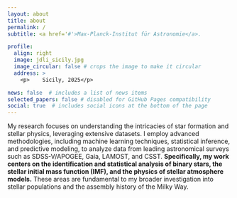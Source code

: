 ```yaml
---
layout: about
title: about
permalink: /
subtitle: <a href='#'>Max-Planck-Institut für Astronomie</a>.

profile:
  align: right
  image: jdli_sicily.jpg
  image_circular: false # crops the image to make it circular
  address: >
    <p>    Sicily, 2025</p>

news: false  # includes a list of news items
selected_papers: false # disabled for GitHub Pages compatibility
social: true  # includes social icons at the bottom of the page
---
```

My research focuses on understanding the intricacies of star formation and stellar physics, leveraging extensive datasets. I employ advanced methodologies, including machine learning techniques, statistical inference, and predictive modeling, to analyze data from leading astronomical surveys such as SDSS-V/APOGEE, Gaia, LAMOST, and CSST. **Specifically, my work centers on the identification and statistical analysis of binary stars, the stellar initial mass function (**IMF**), and the physics of stellar atmosphere models.** These areas are fundamental to my broader investigation into stellar populations and the assembly history of the Milky Way.